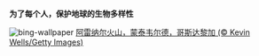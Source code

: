 
**为了每个人，保护地球的生物多样性**

![bing-wallpaper](https://www.bing.com/th?id=OHR.BiodiverseCostaRica_ZH-CN5524154131_1920x1080.jpg)
[阿雷纳尔火山，蒙泰韦尔德，哥斯达黎加 (© Kevin Wells/Getty Images)](https://www.bing.com/search?q=%E5%93%A5%E6%96%AF%E8%BE%BE%E9%BB%8E%E5%8A%A0+%E8%92%99%E6%B3%B0%E9%9F%A6%E5%B0%94%E5%BE%B7&amp;form=hpcapt&amp;mkt=zh-cn)
  